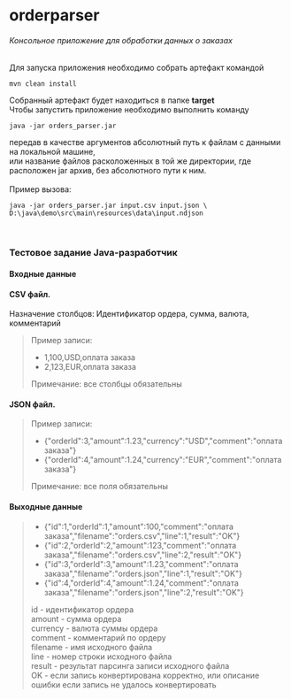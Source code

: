 # orderparser

###### Консольное приложение для обработки данных о заказах
Для запуска приложения необходимо собрать артефакт командой 
``` shell
mvn clean install
```
Собранный артефакт будет находиться в папке <strong>target</strong><br>
Чтобы запустить приложение необходимо выполнить команду 

```shell
java -jar orders_parser.jar
```
передав в качестве аргументов абсолютный путь к файлам с данными на локальной машине, <br>
или название файлов расколоженных в той же директории, где расположен jar архив, без абсолютного пути к ним. <br>
<br>
Пример вызова:
```shell
java -jar orders_parser.jar input.csv input.json \
D:\java\demo\src\main\resources\data\input.ndjson
```
<br>

### Тестовое задание Java-разработчик

#### Входные данные

#### CSV файл. 

Назначение столбцов: Идентификатор ордера, сумма, валюта, комментарий 	

> Пример записи:
> 
> * 1,100,USD,оплата заказа
> * 2,123,EUR,оплата заказа
> 
> Примечание: все столбцы обязательны

#### JSON файл.

> Пример записи:
> 
> * {"orderId":3,"amount":1.23,"currency":"USD","comment":"оплата заказа"}
> * {"orderId":4,"amount":1.24,"currency":"EUR","comment":"оплата заказа"}
> 
> Примечание: все поля обязательны

#### Выходные данные

> * {"id":1,"orderId":1,"amount":100,"comment":"оплата заказа","filename":"orders.csv","line":1,"result":"OK"}
> * {"id":2,"orderId":2,"amount":123,"comment":"оплата заказа","filename":"orders.csv","line":2,"result":"OK"}
> * {"id":3,"orderId":3,"amount":1.23,"comment":"оплата заказа","filename":"orders.json","line":1,"result":"OK"}
> * {"id":4,"orderId":4,"amount":1.24,"comment":"оплата заказа","filename":"orders.json","line":2,"result":"OK"}
> 
> id - идентификатор ордера <br>
> amount - сумма ордера <br>
> currency - валюта суммы ордера <br>
> comment - комментарий по ордеру <br>
> filename - имя исходного файла <br>
> line - номер строки исходного файла <br>
> result - результат парсинга записи исходного файла <br> 
> OK - если запись конвертирована корректно, или описание ошибки если запись не удалось конвертировать <br>
